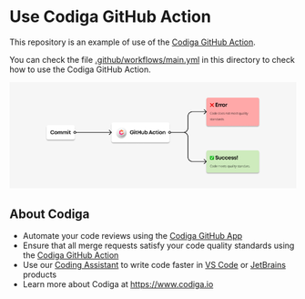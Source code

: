 # Use Codiga GitHub Action

This repository is an example of use of the [Codiga GitHub Action](https://github.com/marketplace/actions/codiga-github-action).

You can check the file [.github/workflows/main.yml](.github/workflows/main.yml) in this directory to check how to use the Codiga GitHub Action.

![Codiga GitHub Action Workflow](github-action.png "Codiga GitHub Action")



## About Codiga

 * Automate your code reviews using the [Codiga GitHub App](https://github.com/marketplace/code-inspector)
 * Ensure that all merge requests satisfy your code quality standards using the [Codiga GitHub Action](https://github.com/marketplace/actions/codiga-github-action)
 * Use our [Coding Assistant](https://doc.codiga.io/docs/coding-assistant/coding-assistant-getting-started/) to write code faster in [VS Code](https://marketplace.visualstudio.com/items?itemName=codiga.vscode-plugin) or [JetBrains](https://plugins.jetbrains.com/plugin/17969-codiga) products
 * Learn more about Codiga at https://www.codiga.io


